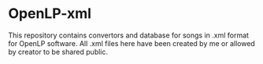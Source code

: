 # OpenLP-xml
This repository contains convertors and database for songs in .xml format for OpenLP software. All .xml files here have been created by me or allowed by creator to be shared public.

